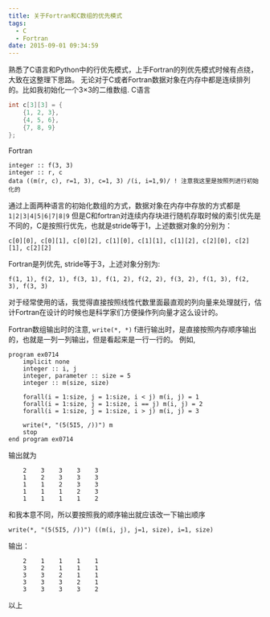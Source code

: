 ```yaml
---
title: 关于Fortran和C数组的优先模式
tags:
  - C
  - Fortran
date: 2015-09-01 09:34:59
---
```


熟悉了C语言和Python中的行优先模式，上手Fortran的列优先模式时候有点绕，大致在这整理下思路。
无论对于C或者Fortran数据对象在内存中都是连续排列的。比如我初始化一个3×3的二维数组.
C语言
``` C
int c[3][3] = {
    {1, 2, 3},
    {4, 5, 6},
    {7, 8, 9}
};
```

Fortran
``` Fortran
integer :: f(3, 3)
integer :: r, c
data ((m(r, c), r=1, 3), c=1, 3) /(i, i=1,9)/ ! 注意我这里是按照列进行初始化的
```

通过上面两种语言的初始化数组的方式，数据对象在内存中存放的方式都是
`1|2|3|4|5|6|7|8|9`
但是C和fortran对连续内存块进行随机存取时候的索引优先是不同的，C是按照行优先，也就是stride等于1，上述数据对象的分别为：
```
c[0][0], c[0][1], c[0][2], c[1][0], c[1][1], c[1][2], c[2][0], c[2][1], c[2][2]
```
Fortran是列优先, stride等于3，上述对象分别为:
```
f(1, 1), f(2, 1), f(3, 1), f(1, 2), f(2, 2), f(3, 2), f(1, 3), f(2, 3), f(3, 3)
```
对于经常使用的话，我觉得直接按照线性代数里面最直观的列向量来处理就行，估计Fortran在设计的时候也是科学家们方便操作列向量才这么设计的。

Fortran数组输出时的注意,
`write(*, *)` f进行输出时，是直接按照内存顺序输出的，也就是一列一列输出，但是看起来是一行一行的。
例如,

``` Fortran
program ex0714
    implicit none
    integer :: i, j
    integer, parameter :: size = 5
    integer :: m(size, size)

    forall(i = 1:size, j = 1:size, i < j) m(i, j) = 1
    forall(i = 1:size, j = 1:size, i == j) m(i, j) = 2
    forall(i = 1:size, j = 1:size, i > j) m(i, j) = 3

    write(*, "(5(5I5, /))") m
    stop
end program ex0714
```
输出就为

```
    2    3    3    3    3
    1    2    3    3    3
    1    1    2    3    3
    1    1    1    2    3
    1    1    1    1    2
```
和我本意不同，所以要按照我的顺序输出就应该改一下输出顺序

```
write(*, "(5(5I5, /))") ((m(i, j), j=1, size), i=1, size)
```
输出：
```
    2    1    1    1    1
    3    2    1    1    1
    3    3    2    1    1
    3    3    3    2    1
    3    3    3    3    2
```
以上
